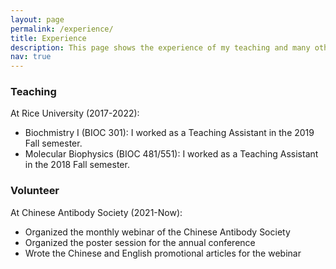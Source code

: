 ```yaml
---
layout: page
permalink: /experience/
title: Experience
description: This page shows the experience of my teaching and many other events.
nav: true
---
```


### Teaching
At Rice University (2017-2022):
- Biochmistry I (BIOC 301): I worked as a Teaching Assistant in the 2019 Fall semester.
- Molecular Biophysics (BIOC 481/551): I worked as a Teaching Assistant in the 2018 Fall semester.

### Volunteer
At Chinese Antibody Society (2021-Now):
- Organized the monthly webinar of the Chinese Antibody Society
- Organized the poster session for the annual conference
- Wrote the Chinese and English promotional articles for the webinar
